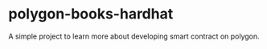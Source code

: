 # polygon-books-hardhat

A simple project to learn more about developing smart contract on polygon.

